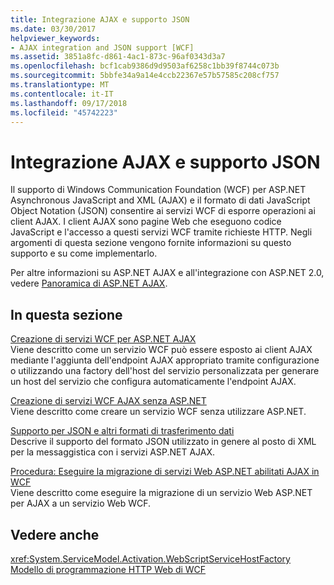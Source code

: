 ```yaml
---
title: Integrazione AJAX e supporto JSON
ms.date: 03/30/2017
helpviewer_keywords:
- AJAX integration and JSON support [WCF]
ms.assetid: 3851a8fc-d861-4ac1-873c-96af0343d3a7
ms.openlocfilehash: bcf1cab9386d9d9503af6258c1bb39f8744c073b
ms.sourcegitcommit: 5bbfe34a9a14e4ccb22367e57b57585c208cf757
ms.translationtype: MT
ms.contentlocale: it-IT
ms.lasthandoff: 09/17/2018
ms.locfileid: "45742223"
---
```

# <a name="ajax-integration-and-json-support"></a>Integrazione AJAX e supporto JSON
Il supporto di Windows Communication Foundation (WCF) per ASP.NET Asynchronous JavaScript and XML (AJAX) e il formato di dati JavaScript Object Notation (JSON) consentire ai servizi WCF di esporre operazioni ai client AJAX. I client AJAX sono pagine Web che eseguono codice JavaScript e l'accesso a questi servizi WCF tramite richieste HTTP. Negli argomenti di questa sezione vengono fornite informazioni su questo supporto e su come implementarlo.  
  
 Per altre informazioni su ASP.NET AJAX e all'integrazione con ASP.NET 2.0, vedere [Panoramica di ASP.NET AJAX](https://go.microsoft.com/fwlink/?LinkId=96725).  
  
## <a name="in-this-section"></a>In questa sezione  
 [Creazione di servizi WCF per ASP.NET AJAX](../../../../docs/framework/wcf/feature-details/creating-wcf-services-for-aspnet-ajax.md)  
 Viene descritto come un servizio WCF può essere esposto ai client AJAX mediante l'aggiunta dell'endpoint AJAX appropriato tramite configurazione o utilizzando una factory dell'host del servizio personalizzata per generare un host del servizio che configura automaticamente l'endpoint AJAX.  
  
 [Creazione di servizi WCF AJAX senza ASP.NET](../../../../docs/framework/wcf/feature-details/creating-wcf-ajax-services-without-aspnet.md)  
 Viene descritto come creare un servizio WCF senza utilizzare ASP.NET.  
  
 [Supporto per JSON e altri formati di trasferimento dati](../../../../docs/framework/wcf/feature-details/support-for-json-and-other-data-transfer-formats.md)  
 Descrive il supporto del formato JSON utilizzato in genere al posto di XML per la messaggistica con i servizi ASP.NET AJAX.  
  
 [Procedura: Eseguire la migrazione di servizi Web ASP.NET abilitati AJAX in WCF](../../../../docs/framework/wcf/feature-details/how-to-migrate-ajax-enabled-aspnet-web-services-to-wcf.md)  
 Viene descritto come eseguire la migrazione di un servizio Web ASP.NET per AJAX a un servizio Web WCF.  
  
## <a name="see-also"></a>Vedere anche  
 <xref:System.ServiceModel.Activation.WebScriptServiceHostFactory>  
 [Modello di programmazione HTTP Web di WCF](../../../../docs/framework/wcf/feature-details/wcf-web-http-programming-model.md)
